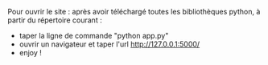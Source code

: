 Pour ouvrir le site : après avoir téléchargé toutes les bibliothèques python, à partir du répertoire courant :

* taper la ligne de commande "python app.py"
* ouvrir un navigateur et taper l'url http://127.0.0.1:5000/
* enjoy !